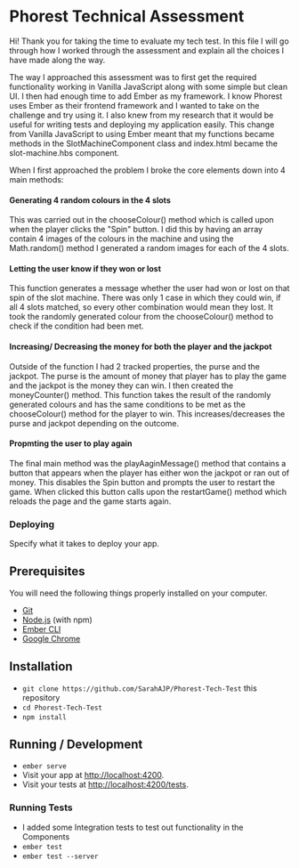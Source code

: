 # Phorest Technical Assessment

Hi! Thank you for taking the time to evaluate my tech test. In this file I will go through how I worked through the assessment and explain all the choices I have made along the way.

The way I approached this assessment was to first get the required functionality working in Vanilla JavaScript along with some simple but clean UI. I then had enough time to add Ember as my framework. I know Phorest uses Ember as their frontend framework and I wanted to take on the challenge and try using it. I also knew from my research that it would be useful for writing tests and deploying my application easily. This change from Vanilla JavaScript to using Ember meant that my functions became methods in the SlotMachineComponent class and index.html became the slot-machine.hbs component.

When I first approached the problem I broke the core elements down into 4 main methods:

#### Generating 4 random colours in the 4 slots
This was carried out in the chooseColour() method which is called upon when the player clicks the "Spin" button. I did this by having an array contain 4 images of the colours in the machine and using the Math.random() method I generated a random images for each of the 4 slots.

#### Letting the user know if they won or lost
This function generates a message whether the user had won or lost on that spin of the slot machine. There was only 1 case in which they could win, if all 4 slots matched, so every other combination would mean they lost. It took the randomly generated colour from the chooseColour() method to check if the condition had been met.

#### Increasing/ Decreasing the money for both the player and the jackpot
Outside of the function I had 2 tracked properties, the purse and the jackpot. The purse is the amount of money that player has to play the game and the jackpot is the money they can win. I then created the moneyCounter() method. This function takes the result of the randomly generated colours and has the same conditions to be met as the chooseColour() method for the player to win. This increases/decreases the purse and jackpot depending on the outcome.

#### Propmting the user to play again
The final main method was the playAaginMessage() method that contains a button that appears when the player has either won the jackpot or ran out of money. This disables the Spin button and prompts the user to restart the game. When clicked this button calls upon the restartGame() method which reloads the page and the game starts again.

### Deploying

Specify what it takes to deploy your app.

## Prerequisites

You will need the following things properly installed on your computer.

* [Git](https://git-scm.com/)
* [Node.js](https://nodejs.org/) (with npm)
* [Ember CLI](https://cli.emberjs.com/release/)
* [Google Chrome](https://google.com/chrome/)

## Installation

* `git clone https://github.com/SarahAJP/Phorest-Tech-Test` this repository
* `cd Phorest-Tech-Test`
* `npm install`

## Running / Development

* `ember serve`
* Visit your app at [http://localhost:4200](http://localhost:4200/slot-machine).
* Visit your tests at [http://localhost:4200/tests](http://localhost:4200/tests).

### Running Tests

* I added some Integration tests to test out functionality in the Components
* `ember test`
* `ember test --server`
